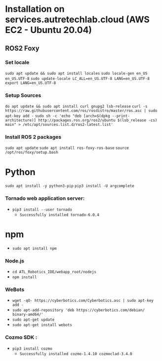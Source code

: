 # Installation on services.autretechlab.cloud (AWS EC2 - Ubuntu 20.04)
## ROS2 Foxy

### Set locale
`sudo apt update && sudo apt install locales`
`sudo locale-gen en_US en_US.UTF-8`
`sudo update-locale LC_ALL=en_US.UTF-8 LANG=en_US.UTF-8`
`export LANG=en_US.UTF-8`

### Setup Sources
`do apt update && sudo apt install curl gnupg2 lsb-release`
`curl -s https://raw.githubusercontent.com/ros/rosdistro/master/ros.asc | sudo apt-key add -`
`sudo sh -c 'echo "deb [arch=$(dpkg --print-architecture)] http://packages.ros.org/ros2/ubuntu $(lsb_release -cs) main" > /etc/apt/sources.list.d/ros2-latest.list'`

### Install ROS 2 packages
`sudo apt update`
`sudo apt install ros-foxy-ros-base`
`source /opt/ros/foxy/setup.bash`

# Python
`sudo apt install -y python3-pip`
`pip3 install -U argcomplete`

### Tornado web application server: 
- `pip3 install --user tornado`
   - `Successfully installed tornado-6.0.4`

# npm
- `sudo apt install npm` 

### Node.js 
- `cd ATL_Robotics_IDE/webapp_root/nodejs`
- `npm install`

   
### WeBots
- `wget -qO- https://cyberbotics.com/Cyberbotics.asc | sudo apt-key add -`
- `sudo apt-add-repository 'deb https://cyberbotics.com/debian/ binary-amd64/'`
- `sudo apt-get update`
- `sudo apt-get install webots`

### Cozmo SDK : 
- `pip3 install cozmo`
   - `Successfully installed cozmo-1.4.10 cozmoclad-3.4.0`


